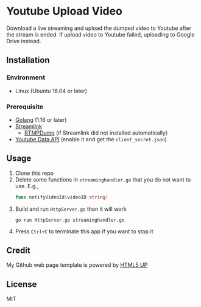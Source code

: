 # Youtube Upload Video

Download a live streaming and upload the dumped video to Youtube after the stream is ended.
If upload video to Youtube failed, uploading to Google Drive instead.

## Installation

### Environment

- Linux (Ubuntu 16.04 or later)

### Prerequisite

- [Golang](https://golang.org/dl/) (1.16 or later)
- [Streamlink](https://github.com/streamlink/streamlink/releases/latest)
  - [RTMPDump](http://rtmpdump.mplayerhq.hu/) (if Streamlink did not installed automatically)
- [Youtube Data API](https://developers.google.com/youtube/v3/getting-started#before-you-start) (enable it and get the `client_secret.json`)

## Usage

1. Clone this repo
2. Delete some functions in `streaminghandler.go` that you do not want to use.
   E.g.,
   ```go
   func notifyVideoId(videoID string)
   ```
3. Build and run `HttpServer.go` then it will work
   ```shell
   go run HttpServer.go streaminghandler.go
   ```
4. Press `Ctrl+C` to terminate this app if you want to stop it

## Credit

My Github web page template is powered by [HTML5 UP](https://html5up.net/)

## License

MIT